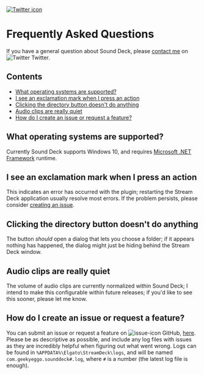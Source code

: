 [![Twitter icon](https://img.shields.io/badge/GeekyEggo--brightgreen?style=social&logo=twitter)](https://www.twitter.com/geekyeggo)

# Frequently Asked Questions
If you have a general question about Sound Deck, please [contact me](https://twitter.com/geekyeggo) on ![Twitter](https://i.imgur.com/wWzX9uB.png) Twitter.

## Contents
* [What operating systems are supported?](#what-operating-systems-are-supported)
* [I see an exclamation mark when I press an action](#i-see-an-exclamation-mark-when-i-press-an-action)
* [Clicking the directory button doesn't do anything](#clicking-the-directory-button-doesnt-do-anything)
* [Audio clips are really quiet](#audio-clips-are-really-quiet)
* [How do I create an issue or request a feature?](#how-do-i-create-an-issue-or-request-a-feature)

## What operating systems are supported?
Currently Sound Deck supports Windows 10, and requires [Microsoft .NET Framework](https://dotnet.microsoft.com/download/dotnet-framework) runtime.

## I see an exclamation mark when I press an action
This indicates an error has occurred with the plugin; restarting the Stream Deck application usually resolve most errors. If the problem persists, please consider [creating an issue](#how-do-i-create-an-issue-or-request-a-feature).

## Clicking the directory button doesn't do anything
The button _should_ open a dialog that lets you choose a folder; if it appears nothing has happened, the dialog might just be hiding behind the Stream Deck window.

## Audio clips are really quiet
The volume of audio clips are currently normalized within Sound Deck; I intend to make this configurable within future releases; if you'd like to see this sooner, please let me know.

## How do I create an issue or request a feature?
You can submit an issue or request a feature on ![issue-icon] GitHub, [here](https://github.com/geekyeggo/sounddeck/issues). Please be as descriptive as possible, and include any log files with issues as they are incredibly helpful when figuring out what went wrong. Logs can be found in `%APPDATA%\Elgato\StreamDeck\logs`, and will be named `com.geekyeggo.sounddeck#.log`, where `#` is a number (the latest log file is enough).

[issue-icon]: https://i.imgur.com/9I6NRUm.png
